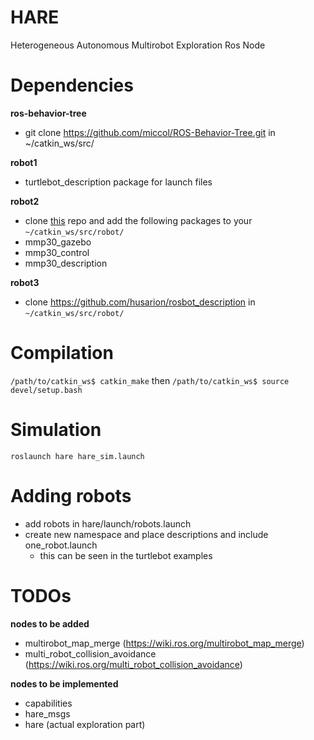 # HARE
Heterogeneous Autonomous Multirobot Exploration Ros Node

# Dependencies
**ros-behavior-tree**
- git clone https://github.com/miccol/ROS-Behavior-Tree.git in ~/catkin_ws/src/

**robot1**
- turtlebot_description package for launch files


**robot2**
- clone [this](https://github.com/Spain2394/MMP30_Robot.git) repo and add the following packages to your ```~/catkin_ws/src/robot/```
- mmp30_gazebo
- mmp30_control
- mmp30_description


**robot3**
- clone https://github.com/husarion/rosbot_description in ```~/catkin_ws/src/robot/```


# Compilation
`/path/to/catkin_ws$ catkin_make`
then
`/path/to/catkin_ws$ source devel/setup.bash`

# Simulation
`roslaunch hare hare_sim.launch`

# Adding robots
- add robots in hare/launch/robots.launch
- create new namespace and place descriptions and include one_robot.launch
  - this can be seen in the turtlebot examples

# TODOs
**nodes to be added**
- multirobot_map_merge (https://wiki.ros.org/multirobot_map_merge)
- multi_robot_collision_avoidance (https://wiki.ros.org/multi_robot_collision_avoidance)

**nodes to be implemented**
- capabilities
- hare_msgs
- hare (actual exploration part)
